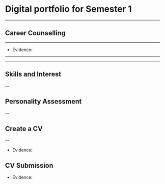 # Digital portfolio for Semester 1
------
## Career Counselling
---
- Evidence:
---
------
## Skills and Interest
--
## Personality Assessment
--
## Create a CV
--
- Evidence: 
## CV Submission
- Evidence:
